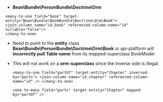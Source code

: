 - **Bean\Bundle\PersonBundle\Doctrine\Orm**
 
 `<many-to-one field="book" target-entity="Bean\Bundle\BookBundle\Doctrine\Orm\Book">`     
`<join-column name="id_book" referenced-column-name="id" nullable="false"/>`   
`</many-to-one>`
- Need to point to the **entity** class **Bean\Bundle\PersonBundle\Doctrine\Orm\Book** or api-platform will **incorrectly pull Table name** from its mapped-superclass BookModel


- This will not work on a **orm-superclass** since the inverse side is illegal

  `<many-to-one field="partOf" target-entity="Chapter" inversed-by="parts">
                        <join-column name="id_chapter" referenced-column-name="id" />
                </many-to-one>`
                
  `<one-to-many field="parts" target-entity="Chapter" mapped-by="partOf" />`
